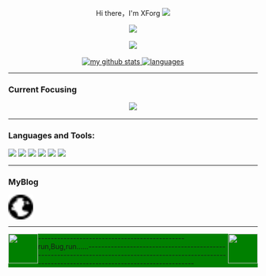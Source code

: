 
<p align="center">
 Hi there，I'm XForg
<img src="https://media.giphy.com/media/WUlplcMpOCEmTGBtBW/giphy.gif" width="50">
<p>
<p align="center" href="https://xianfeng92.github.io">
    <img src="https://spotify-github-profile.vercel.app/api/view?uid=27nmzpwwd5wwhxvirwxb7cnk0&cover_image=true"/>
</p>

<!-- thropy -->
<a align="center" href="https://xianfeng92.github.io">
    <p align="center">
        <img src="https://github-profile-trophy.vercel.app/?username=xianfeng92&column=7&theme=onedark"/>
    </p>
</a>
<!-- status codes -->
<a align="center" href="https://xianfeng92.github.io/">
    <p align="center">
    <img src="https://github-readme-stats.vercel.app/api?username=xianfeng92&show_icons=true&theme=tokyonight" alt="my github stats" width="420"/>&nbsp;<img src="https://github-readme-stats.vercel.app/api/top-langs/?username=xianfeng92&layout=compact&theme=tokyonight" alt="languages" height="165">
    </p>
</a>

---------------

### Current Focusing

<a align="center" href="https://github.com/xianfeng92/Awsome-Mind">
 <p align="center">
  <img src="https://github-readme-stats.anuraghazra1.vercel.app/api/pin/?username=xianfeng92&repo=Awsome-Mind&show_icons=true&title_color=fff&icon_color=79ff97&text_color=9f9f9f&bg_color=151526" />
 </p>
</a>

-------------
### Languages and Tools:

<p>  
  <!-- Your languages and tools. Be careful with the alignment. 
  You can use this sites to get logos: https://www.vectorlogo.zone or https://simpleicons.org/
  -->
  <code><img width="10%" src="https://www.vectorlogo.zone/logos/java/java-ar21.svg"></code>
  <code><img width="10%" src="https://www.vectorlogo.zone/logos/android/android-ar21.svg"></code>
  <code><img width="10%" src="https://www.vectorlogo.zone/logos/github/github-ar21.svg"></code>  
  <code><img width="10%" src="https://www.vectorlogo.zone/logos/git-scm/git-scm-ar21.svg"></code>
  <code><img width="5%" src="https://github.com/simple-icons/simple-icons/blob/master/icons/androidstudio.svg"></code>
  <code><img width="5%" src="https://cdn.jsdelivr.net/npm/simple-icons@v3/icons/minds.svg"></code>
    

<!--   <code><img width="10%" src="https://www.vectorlogo.zone/logos/gradle/gradle-ar21.svg"></code> -->
<!--   <code><img width="10%" src="https://www.vectorlogo.zone/logos/flutterio/flutterio-ar21.svg"></code> -->
<!--   <code><img width="10%" src="https://www.vectorlogo.zone/logos/json/json-ar21.svg"></code> -->
<!--   <br /> -->
<!--   <code><img width="10%" src="https://www.vectorlogo.zone/logos/reactjs/reactjs-ar21.svg"></code> -->
<!--   <code><img width="10%" src="https://www.vectorlogo.zone/logos/sqlite/sqlite-ar21.svg"></code> -->
<!--   <code><img width="10%" src="https://www.vectorlogo.zone/logos/dartlang/dartlang-ar21.svg"></code> -->
<!--   <br /> -->
<!--   <code><img width="10%" src="https://www.vectorlogo.zone/logos/gnu_bash/gnu_bash-ar21.svg"></code> -->
</p>

---------------

### MyBlog

<a href="https://xianfeng92.github.io" target="blank">
<img align="center" src="https://raw.githubusercontent.com/iconic/open-iconic/master/svg/globe.svg" alt="@arshiamidos" height="50" width="50" />
</a>

------------

<div style="background: green ">
<!-- top left -->
<a href="#" click="alert()">
    <img align="left" src="https://emojis.slackmojis.com/emojis/images/1450458551/184/nyancat_big.gif" width="60" height="60"/>        
</a>
<a href="#" click="alert()">
   <img align="right" src="https://emojis.slackmojis.com/emojis/images/1471045836/777/bug.gif" width="60" height="60"/>  
</a>      


----------------------------------------------run,Bug,run……-------------------------------------------------------------------------------------------------------------------------------------------------------

<!--
<p align="center">
<img src="https://emojis.slackmojis.com/emojis/images/1598364417/10264/partykeanu.gif" width="25" height="25"/> 
<img src="https://emojis.slackmojis.com/emojis/images/1450319445/43/mario.gif" width="25" height="25"/> 
<img src="https://emojis.slackmojis.com/emojis/images/1450372448/149/sonic.gif" width="25" height="25"/> 
<img src="https://emojis.slackmojis.com/emojis/images/1471045836/777/bug.gif" width="25" height="25"/> 
<img src="https://emojis.slackmojis.com/emojis/images/1471045839/793/computerrage.gif" width="25" height="25"/> 
<img src="https://emojis.slackmojis.com/emojis/images/1450458551/184/nyancat_big.gif" width="25" height="25"/> 
<img src="https://emojis.slackmojis.com/emojis/images/1450785773/250/mega.gif" width="25" height="25"/> 
<img src="https://emojis.slackmojis.com/emojis/images/1578512858/7452/danceydoge.gif" width="25" height="25"/>
<img src="https://emojis.slackmojis.com/emojis/images/1460579133/354/doom_look.gif" width="25" height="25"/>
<img src="https://emojis.slackmojis.com/emojis/images/1460579188/357/doom_lost_soul.gif" width="25" height="25"/> 
</p>
-->
</div>
